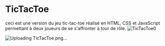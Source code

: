 # TicTacToe
ceci est une version du jeu tic-tac-toe réalisé en HTML, CSS et JavaScript permettant à deux joueurs de se s'affronter à tour de rôle.
![TicTacToe0](https://github.com/user-attachments/assets/597af59c-4025-486c-b590-8f07e42c8ad7)


![Uploading TicTacToe.png…]()

